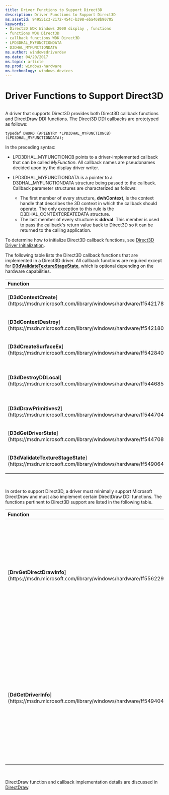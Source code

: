 ```yaml
---
title: Driver Functions to Support Direct3D
description: Driver Functions to Support Direct3D
ms.assetid: 949551c3-2172-454c-b398-eba468b90705
keywords:
- Direct3D WDK Windows 2000 display , functions
- functions WDK Direct3D
- callback functions WDK Direct3D
- LPD3DHAL_MYFUNCTIONDATA
- D3DHAL_MYFUNCTIONDATA
ms.author: windowsdriverdev
ms.date: 04/20/2017
ms.topic: article
ms.prod: windows-hardware
ms.technology: windows-devices
---
```


# Driver Functions to Support Direct3D


## <span id="ddk_driver_functions_to_support_direct3d_gg"></span><span id="DDK_DRIVER_FUNCTIONS_TO_SUPPORT_DIRECT3D_GG"></span>


A driver that supports Direct3D provides both Direct3D callback functions and DirectDraw DDI functions. The Direct3D DDI callbacks are prototyped as follows:

```
typedef DWORD (APIENTRY *LPD3DHAL_MYFUNCTIONCB) (LPD3DHAL_MYFUNCTIONDATA);
```

In the preceding syntax:

-   LPD3DHAL\_MYFUNCTIONCB points to a driver-implemented callback that can be called *MyFunction*. All callback names are pseudonames decided upon by the display driver writer.

-   LPD3DHAL\_MYFUNCTIONDATA is a pointer to a D3DHAL\_MYFUNCTIONDATA structure being passed to the callback. Callback parameter structures are characterized as follows:
    -   The first member of every structure, **dwhContext**, is the context handle that describes the 3D context in which the callback should operate. The only exception to this rule is the D3DHAL\_CONTEXTCREATEDATA structure.
    -   The last member of every structure is **ddrval**. This member is used to pass the callback's return value back to Direct3D so it can be returned to the calling application.

To determine how to initialize Direct3D callback functions, see [Direct3D Driver Initialization](direct3d-driver-initialization.md).

The following table lists the Direct3D callback functions that are implemented in a Direct3D driver. All callback functions are required except for [**D3dValidateTextureStageState**](https://msdn.microsoft.com/library/windows/hardware/ff549064), which is optional depending on the hardware capabilities.

<table>
<colgroup>
<col width="50%" />
<col width="50%" />
</colgroup>
<thead>
<tr class="header">
<th align="left">Function</th>
<th align="left">Description</th>
</tr>
</thead>
<tbody>
<tr class="odd">
<td align="left"><p>[<strong>D3dContextCreate</strong>](https://msdn.microsoft.com/library/windows/hardware/ff542178)</p></td>
<td align="left"><p>Creates a context.</p></td>
</tr>
<tr class="even">
<td align="left"><p>[<strong>D3dContextDestroy</strong>](https://msdn.microsoft.com/library/windows/hardware/ff542180)</p></td>
<td align="left"><p>Destroys a context.</p></td>
</tr>
<tr class="odd">
<td align="left"><p>[<strong>D3dCreateSurfaceEx</strong>](https://msdn.microsoft.com/library/windows/hardware/ff542840)</p></td>
<td align="left"><p>Creates an association between a texture handle and a surface.</p></td>
</tr>
<tr class="even">
<td align="left"><p>[<strong>D3dDestroyDDLocal</strong>](https://msdn.microsoft.com/library/windows/hardware/ff544685)</p></td>
<td align="left"><p>Destroys all the Direct3D surfaces previously created by [<strong>D3dCreateSurfaceEx</strong>](https://msdn.microsoft.com/library/windows/hardware/ff542840) that belong to the same given local DirectDraw object.</p></td>
</tr>
<tr class="odd">
<td align="left"><p>[<strong>D3dDrawPrimitives2</strong>](https://msdn.microsoft.com/library/windows/hardware/ff544704)</p></td>
<td align="left"><p>Renders primitives and returns updated state to Direct3D.</p></td>
</tr>
<tr class="even">
<td align="left"><p>[<strong>D3dGetDriverState</strong>](https://msdn.microsoft.com/library/windows/hardware/ff544708)</p></td>
<td align="left"><p>Returns state information about the driver to DirectDraw and Direct3D runtimes.</p></td>
</tr>
<tr class="odd">
<td align="left"><p>[<strong>D3dValidateTextureStageState</strong>](https://msdn.microsoft.com/library/windows/hardware/ff549064)</p></td>
<td align="left"><p>Performs texture stage state validation, which is required for all drivers that support texturing.</p></td>
</tr>
</tbody>
</table>

 

In order to support Direct3D, a driver must minimally support Microsoft DirectDraw and must also implement certain DirectDraw DDI functions. The functions pertinent to Direct3D support are listed in the following table.

<table>
<colgroup>
<col width="50%" />
<col width="50%" />
</colgroup>
<thead>
<tr class="header">
<th align="left">Function</th>
<th align="left">Description</th>
</tr>
</thead>
<tbody>
<tr class="odd">
<td align="left"><p>[<strong>DrvGetDirectDrawInfo</strong>](https://msdn.microsoft.com/library/windows/hardware/ff556229)</p></td>
<td align="left"><p>This function retrieves the capabilities of the graphics hardware. In this initialization function the driver indicates that it supports Direct3D.</p></td>
</tr>
<tr class="even">
<td align="left"><p>[<strong>DdGetDriverInfo</strong>](https://msdn.microsoft.com/library/windows/hardware/ff549404)</p></td>
<td align="left"><p>The runtime queries this callback function with GUIDs for additional information about the driver. Several GUIDs pertain specifically to the driver's Direct3D support.</p></td>
</tr>
</tbody>
</table>

 

DirectDraw function and callback implementation details are discussed in [DirectDraw](directdraw.md).

 

 





